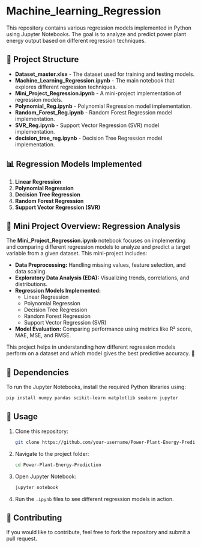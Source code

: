 # Machine_learning_Regression
This repository contains various regression models implemented in Python using Jupyter Notebooks. The goal is to analyze and predict power plant energy output based on different regression techniques.

## 📂 Project Structure

- **Dataset_master.xlsx** - The dataset used for training and testing models.
- **Machine_Learning_Regression.ipynb** - The main notebook that explores different regression techniques.
- **Mini_Project_Regression.ipynb** - A mini-project implementation of regression models.
- **Polynomial_Reg.ipynb** - Polynomial Regression model implementation.
- **Random_Forest_Reg.ipynb** - Random Forest Regression model implementation.
- **SVR_Reg.ipynb** - Support Vector Regression (SVR) model implementation.
- **decision_tree_reg.ipynb** - Decision Tree Regression model implementation.

## 📊 Regression Models Implemented
1. **Linear Regression**
2. **Polynomial Regression**
3. **Decision Tree Regression**
4. **Random Forest Regression**
5. **Support Vector Regression (SVR)**

## 📌 Mini Project Overview: Regression Analysis  

The **Mini_Project_Regression.ipynb** notebook focuses on implementing and comparing different regression models to analyze and predict a target variable from a given dataset. This mini-project includes:  

- **Data Preprocessing:** Handling missing values, feature selection, and data scaling.  
- **Exploratory Data Analysis (EDA):** Visualizing trends, correlations, and distributions.  
- **Regression Models Implemented:**  
  - Linear Regression  
  - Polynomial Regression  
  - Decision Tree Regression  
  - Random Forest Regression  
  - Support Vector Regression (SVR)  
- **Model Evaluation:** Comparing performance using metrics like R² score, MAE, MSE, and RMSE.  

This project helps in understanding how different regression models perform on a dataset and which model gives the best predictive accuracy. 🚀

## 📌 Dependencies
To run the Jupyter Notebooks, install the required Python libraries using:
```bash
pip install numpy pandas scikit-learn matplotlib seaborn jupyter
```

## 🚀 Usage
1. Clone this repository:
   ```bash
   git clone https://github.com/your-username/Power-Plant-Energy-Prediction.git
   ```
2. Navigate to the project folder:
   ```bash
   cd Power-Plant-Energy-Prediction
   ```
3. Open Jupyter Notebook:
   ```bash
   jupyter notebook
   ```
4. Run the `.ipynb` files to see different regression models in action.

## 📢 Contributing
If you would like to contribute, feel free to fork the repository and submit a pull request.
